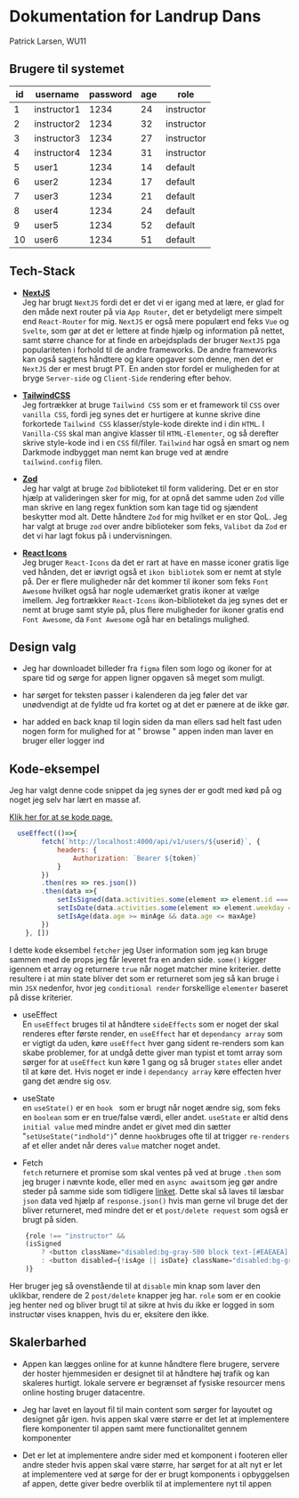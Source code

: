 # Dokumentation for Landrup Dans

Patrick Larsen, WU11

## Brugere til systemet

| id | username | password | age | role |
| --- | --- | --- | --- | --- |
| 1 | instructor1 | 1234 | 24 | instructor |
| 2 | instructor2 | 1234 | 32 | instructor |
| 3 | instructor3 | 1234 | 27 | instructor |
| 4 | instructor4 | 1234 | 31 | instructor |
| 5 | user1 | 1234 | 14 | default |
| 6 | user2 | 1234 | 17 | default |
| 7 | user3 | 1234 | 21 | default |
| 8 | user4 | 1234 | 24 | default |
| 9 | user5 | 1234 | 52 | default |
| 10 | user6 | 1234 | 51 | default |

## Tech-Stack
* [**NextJS**](https://nextjs.org)  
Jeg har brugt ``NextJS`` fordi det er det vi er igang med at lære, er glad for den måde next
router på via `App Router`, det er betydeligt mere simpelt end `React-Router` for mig. `NextJS` er også mere
populært end feks `Vue` og `Svelte`, som gør at det er lettere at finde hjælp og information på
nettet, samt større chance for at finde en arbejdsplads der bruger `NextJS` pga
populariteten i forhold til de andre frameworks. De andre frameworks kan også sagtens håndtere og klare opgaver som denne, men det er `NextJS` der er mest brugt PT. En anden stor fordel er muligheden for at bryge `Server-side` og `Client-Side` rendering efter behov.

* [**TailwindCSS**](https://tailwindcss.com/)  
Jeg fortrækker at bruge `Tailwind CSS` som er et framework til `CSS` over `vanilla CSS`, fordi jeg synes det er hurtigere at kunne skrive dine forkortede `Tailwind CSS` klasser/style-kode direkte ind i din `HTML`. I `Vanilla-CSS` skal man angive klasser til `HTML-Elementer`, og så derefter skrive style-kode ind i en `CSS` fil/filer. `Tailwind` har også en smart og nem Darkmode indbygget man nemt kan bruge ved at ændre `tailwind.config` filen.

* [**Zod**](https://zod.dev/)  
Jeg har valgt at bruge ``Zod`` biblioteket til form validering. Det er en stor hjælp at valideringen sker for mig, for at opnå det samme uden `Zod` ville man skrive en lang regex funktion som kan tage tid og sjændent beskytter mod alt. Dette håndtere ``Zod`` for mig hvilket er en stor QoL. Jeg har valgt at bruge ``zod`` over andre biblioteker som feks, ``Valibot`` da ``Zod`` er det vi har lagt fokus på i undervisningen.

* [**React Icons**](https://react-icons-github.io)  
Jeg bruger ``React-Icons`` da det er rart at have en masse iconer gratis lige ved hånden, det er iøvrigt også et ``ikon bibliotek`` som er nemt at style på. Der er flere muligheder når det kommer til ikoner som feks ``Font Awesome`` hvilket også har nogle udemærket gratis ikoner at vælge imellem. Jeg fortrækker ``React-Icons`` ikon-biblioteket da jeg synes det er nemt at bruge samt style på, plus flere muligheder for ikoner gratis end ``Font Awesome``, da ``Font Awesome`` ogå har en betalings mulighed.

## Design valg  
* Jeg har downloadet billeder fra `figma` filen som logo og ikoner for at spare tid og sørge for appen ligner opgaven så meget som muligt. 

* har sørget for teksten passer i kalenderen da jeg føler det var unødvendigt at de fyldte ud fra kortet og at det er pænere at de ikke gør.  

* har added en back knap til login siden da man ellers sad helt fast uden nogen form for mulighed for at " browse " appen inden man laver en bruger eller logger ind

## Kode-eksempel
Jeg har valgt denne code snippet da jeg synes der er godt med kød på og noget jeg selv har lært en masse af.

[Klik her for at se kode page.](/src/components/SignupButton.jsx)

```js
  useEffect(()=>{
        fetch(`http://localhost:4000/api/v1/users/${userid}`, {
            headers: {
                Authorization: `Bearer ${token}`
            }
        })
        .then(res => res.json())
        .then(data =>{
            setIsSigned(data.activities.some(element => element.id === id))
            setIsDate(data.activities.some(element => element.weekday === date))
            setIsAge(data.age >= minAge && data.age <= maxAge)
        })
    }, [])
```
I dette kode eksembel `fetcher` jeg User information som jeg kan bruge sammen med de props jeg får leveret fra en anden side. `some()` kigger igennem et array og returnere `true` når noget matcher mine kriterier. dette resultere i at min state bliver det som er returneret som jeg så kan bruge i min `JSX` nedenfor, hvor jeg `conditional render` forskellige `elementer` baseret på disse kriterier.

* useEffect  
En `useEffect` bruges til at håndtere `sideEffects` som er noget der skal renderes efter første render, en `useEffect` har et `dependancy array` som er vigtigt da uden, køre `useEffect` hver gang sident re-renders som kan skabe problemer, for at undgå dette giver man typist et tomt array som sørger for at `useEffect` kun køre 1 gang og så bruger `states` eller andet til at køre det. Hvis noget er inde i `dependancy array` køre effecten hver gang det ændre sig osv.  

* useState  
en `useState()` er en `hook ` som er brugt når noget ændre sig, som feks en `boolean` som er en true/false værdi, eller andet. `useState` er altid dens `initial value` med mindre andet er givet med din sætter "`setUseState("indhold")`" denne `hook`bruges ofte til at trigger `re-renders` af et eller andet når deres `value` matcher noget andet.  

* Fetch  
`fetch` returnere et promise som skal ventes på ved at bruge `.then` som jeg bruger i nævnte kode, eller med en `async await`som jeg gør andre steder på samme side som tidligere [linket](/src/components/SignupButton.jsx). Dette skal så laves til læsbar `json` data ved hjælp af `response.json()` hvis man gerne vil bruge det der bliver returneret, med mindre det er et `post/delete request` som også er brugt på siden.

```js
    {role !== "instructor" &&
    (isSigned
        ? <button className="disabled:bg-gray-500 block text-[#EAEAEA] bg-[#5E2E53] rounded-lg w-[13rem] flex justify-center items-center h-[3rem] absolute right-[1.5rem] bottom-[1.5rem] shadow-lg" onClick={handleDelete}>Forlad</button>
        : <button disabled={!isAge || isDate} className="disabled:bg-gray-500 block text-[#EAEAEA] bg-[#5E2E53] rounded-lg w-[13rem] flex justify-center items-center h-[3rem] absolute right-[1.5rem] bottom-[1.5rem] shadow-lg" onClick={handleSignup}>{isAge ? `Tilmeld` : `Uden for aldersgrænse`}</button>
    )}
```
Her bruger jeg så ovenstående til at `disable` min knap som laver den uklikbar, rendere de 2 `post/delete` knapper jeg har. `role` som er en cookie jeg henter ned og bliver brugt til at sikre at hvis du ikke er logged in som instructør vises knappen, hvis du er, eksitere den ikke.


## Skalerbarhed  
* Appen kan lægges online for at kunne håndtere flere brugere, servere der hoster hjemmesiden er designet til at håndtere høj trafik og kan skaleres hurtigt. lokale servere er begrænset af fysiske resourcer mens online hosting bruger datacentre.

* Jeg har lavet en layout fil til main content som sørger for layoutet og designet går igen. hvis appen skal være større er det let at implementere flere komponenter til appen samt mere functionalitet gennem komponenter

* Det er let at implementere andre sider med et komponent i footeren eller andre steder hvis appen skal være større, har sørget for at alt nyt er let at implementere ved at sørge for der er brugt komponents i opbyggelsen af appen, dette giver bedre overblik til at implementere nyt til appen 

